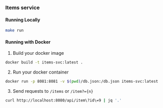 ### Items service

#### Running Locally

```bash
make run
```

#### Running with Docker

1. Build your docker image
```bash
docker build -t items-svc:latest .
```

2. Run your docker container
```bash
docker run -p 8081:8081 -v $(pwd)/db.json:/db.json items-svc:latest
```

3. Send requests to `/items` or `/item?={n}`

```bash
curl http://localhost:8080/api/item\?id\=9 | jq '.'
```

